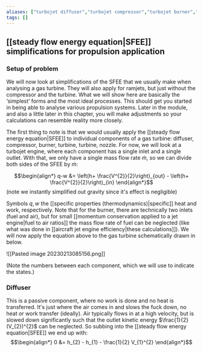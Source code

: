 ```yaml
---
aliases: ["turbojet diffuser","turbojet compressor","turbojet burner","turbojet turbine"]
tags: []
---
```


## [[steady flow energy equation|SFEE]] simplifications for propulsion application
### Setup of problem
We will now look at simplifications of the SFEE that we usually make when analysing a gas turbine. They will also apply for ramjets, but just without the compressor and the turbine. What we will show here are basically the ‘simplest’ forms and the most ideal processes. This should get you started in being able to analyse various propulsion systems. Later in the module, and also a little later in this chapter, you will make adjustments so your calculations can resemble reality more closely.

The first thing to note is that we would usually apply the [[steady flow energy equation|SFEE]] to individual components of a gas turbine: diffuser, compressor, burner, turbine, turbine, nozzle. For now, we will look at a turbojet engine, where each component has a single inlet and a single outlet. With that, we only have a single mass flow rate  $\dot{m}$, so we can divide both sides of the SFEE by $\dot{m}$:

$$\begin{align*}
q-w &= \left(h+ \frac{V^{2}}{2}\right)_{out} - \left(h+ \frac{V^{2}}{2}\right)_{in} 
\end{align*}$$
(note we instantly simplified out gravity since it's effect is negligible)

Symbols $q,w$ the [[specific properties (thermodynamics)|specific]] heat and work, respectively. Note that for the burner, there are technically two inlets (fuel and air), but for small [[momentum conservation applied to a jet engine|fuel to air ratios]]  the mass flow rate of fuel can be neglected (like what was done in [[aircraft jet engine efficiency|these calculations]]). 
We will now apply the equation above to the gas turbine schematically drawn
in below. 

![[Pasted image 20230213085156.png]]

(Note the numbers between each component, which we will use to indicate the states.)

### Diffuser

This is a passive component, where no work is done and no heat is transferred. It's just where the air comes in and slows the fuck down, no heat or work transfer (ideally).
Air typically flows in at a high velocity, but is slowed down significantly such that the outlet kinetic energy $\frac{1}{2}(V_{2})^{2}$ can be neglected.
So subbing into the [[steady flow energy equation|SFEE]] we end up with:
$$\begin{align*}
0 &= h_{2} - h_{1} - \frac{1}{2} V_{1}^{2}
\end{align*}$$
